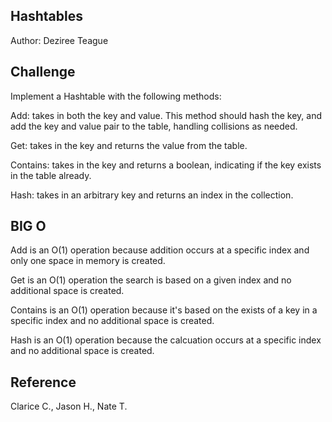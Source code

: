 ## Hashtables

Author: Deziree Teague

## Challenge

Implement a Hashtable with the following methods:

Add: takes in both the key and value. This method should hash the key, and add the key and value pair to the table, handling collisions as needed.

Get: takes in the key and returns the value from the table.

Contains: takes in the key and returns a boolean, indicating if the key exists in the table already.

Hash: takes in an arbitrary key and returns an index in the collection.

## BIG O

Add is an O(1) operation because addition occurs at a specific index and only one space in memory is created.

Get is an O(1) operation the search is based on a given index and no additional space is created.

Contains is an O(1) operation because it's based on the exists of a key in a specific index and no additional space is created.

Hash is an O(1) operation because the calcuation occurs at a specific index and no additional space is created.

## Reference 

Clarice C., Jason H., Nate T.
